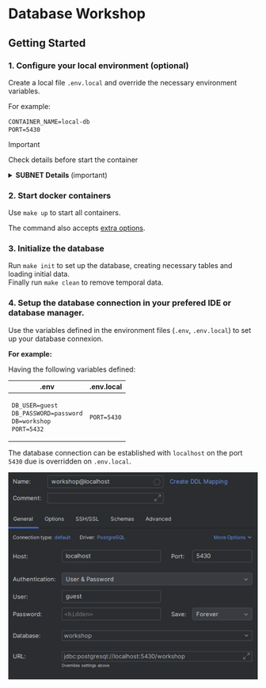 # Database Workshop

## Getting Started

### 1. Configure your local environment (optional)

Create a local file `.env.local` and override the necessary environment variables.

For example:

```.env.local
CONTAINER_NAME=local-db
PORT=5430
```

> [!IMPORTANT]
> Check details before start the container

<details>
    <summary><b>SUBNET Details</b> (important)</summary>

The container use a default subnet defined at .env file. It is recommended to verify the subnet range to avoid
conflicts with other docker networks or/and VPNs

Use the following command to validate the subnet range:

    ip l r

You also can check existing docker network using

    docker network list
    docker network inspect <network>

</details>

### 2. Start docker containers

Use `make up` to start all containers.

The command also accepts [extra options](https://docs.docker.com/reference/cli/docker/compose/up/#options).

### 3. Initialize the database

Run `make init` to set up the database, creating necessary tables and loading initial data.</br>
Finally run `make clean` to remove temporal data.

### 4. Setup the database connection in your prefered IDE or database manager.

Use the variables defined in the environment files (`.env`, `.env.local`) to set up your database connexion.

**For example:**

Having the following variables defined:

<table>
<thead>
<th>.env</th>
<th>.env.local</th>
</thead>
<tbody>
<td>

```dotenv
DB_USER=guest
DB_PASSWORD=password
DB=workshop
PORT=5432
```

</td>
<td>

```dotenv
PORT=5430
```

</td>
</tbody>
</table>

The database connection can be established with `localhost` on the port `5430` due is overridden on `.env.local`.

![](./doc/img/PHPStorm-DB-connect-example.png)